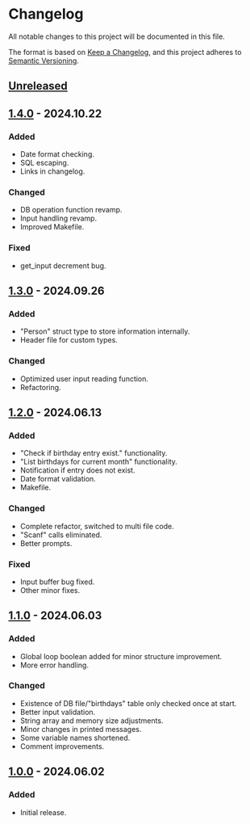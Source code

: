 # Changelog

All notable changes to this project will be documented in this file.

The format is based on [Keep a Changelog](https://keepachangelog.com/en/1.1.0/),
and this project adheres to [Semantic Versioning](https://semver.org/spec/v2.0.0.html).

## [Unreleased]

## [1.4.0] - 2024.10.22

### Added

- Date format checking.
- SQL escaping.
- Links in changelog.

### Changed

- DB operation function revamp.
- Input handling revamp.
- Improved Makefile.

### Fixed

- get_input decrement bug.

## [1.3.0] - 2024.09.26

### Added

- "Person" struct type to store information internally.
- Header file for custom types.

### Changed

- Optimized user input reading function.
- Refactoring.

## [1.2.0] - 2024.06.13

### Added

- "Check if birthday entry exist." functionality.
- "List birthdays for current month" functionality.
- Notification if entry does not exist.
- Date format validation.
- Makefile.

### Changed

- Complete refactor, switched to multi file code.
- "Scanf" calls eliminated.
- Better prompts.

### Fixed

- Input buffer bug fixed.
- Other minor fixes.

## [1.1.0] - 2024.06.03

### Added

- Global loop boolean added for minor structure improvement.
- More error handling.

### Changed

- Existence of DB file/"birthdays" table only checked once at start.
- Better input validation.
- String array and memory size adjustments.
- Minor changes in printed messages.
- Some variable names shortened.
- Comment improvements.

## [1.0.0] - 2024.06.02

### Added

- Initial release.

[Unreleased]: https://github.com/OperaVaria/cdb-birthday/compare/1.4.0...HEAD
[1.4.0]: https://github.com/OperaVaria/cdb-birthday/compare/1.3.0...1.4.0
[1.3.0]: https://github.com/OperaVaria/cdb-birthday/compare/1.2.0...1.3.0
[1.2.0]: https://github.com/OperaVaria/cdb-birthday/compare/1.1.0...1.2.0
[1.1.0]: https://github.com/OperaVaria/cdb-birthday/compare/1.0.0...1.1.0
[1.0.0]: https://github.com/OperaVaria/cdb-birthday/releases/tag/1.0.0
